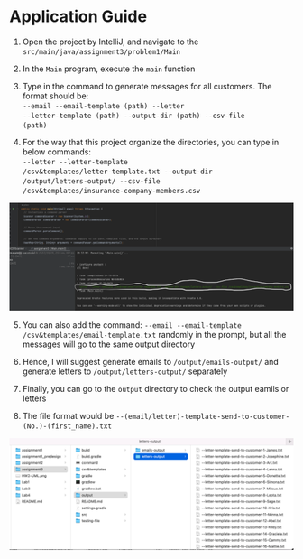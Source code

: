 # Application Guide

1. Open the project by IntelliJ, and navigate to the <code>src/main/java/assignment3/problem1/Main</code>
2. In the <code>Main</code> program, execute the <code>main</code> function
3. Type in the command to generate messages for all customers. The format should be: <br>
  <code>--email --email-template (path) --letter --letter-template (path) --output-dir (path) --csv-file (path)</code>
  
4. For the way that this project organize the directories, you can type in below commands:<br>
<code>--letter --letter-template /csv&templates/letter-template.txt --output-dir /output/letters-output/ --csv-file /csv&templates/insurance-company-members.csv </code><br>
<img src="command.png">

5. You can also add the command: <code>--email --email-template /csv&templates/email-template.txt</code> randomly in the prompt, but all the messages will go to the same output directory<br>

6. Hence, I will suggest generate emails to <code>/output/emails-output/</code> and generate letters to <code>/output/letters-output/</code> separately

7. Finally, you can go to the <code>output</code> directory to check the output eamils or letters

8. The file format would be <code>--(email/letter)-template-send-to-customer-(No.)-(first_name).txt</code><br>
<img src="directories.png">
